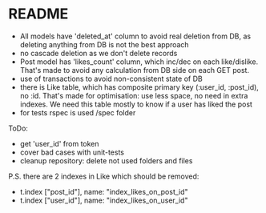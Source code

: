 # README

- All models have 'deleted_at' column to avoid real deletion from DB, as deleting anything from DB is not the best approach
- no cascade deletion as we don't delete records
- Post model has 'likes_count' column, which inc/dec on each like/dislike. That's made to avoid any calculation from DB side on each GET post.
- use of transactions to avoid non-consistent state of DB
- there is Like table, which has composite primary key (:user_id, :post_id), no :id. That's made for optimisation: use less space, no need in extra indexes. We need this table mostly to know if a user has liked the post
- for tests rspec is used /spec folder 


ToDo:
- get 'user_id' from token
- cover bad cases with unit-tests
- cleanup repository: delete not used folders and files


P.S.
there are 2 indexes in Like which should be removed:
- t.index ["post_id"], name: "index_likes_on_post_id"
- t.index ["user_id"], name: "index_likes_on_user_id"
